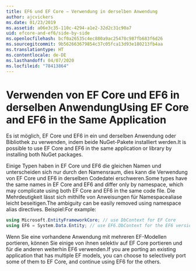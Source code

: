 ```yaml
---
title: EF6 und EF Core – Verwendung in derselben Anwendung
author: ajcvickers
ms.date: 01/23/2019
ms.assetid: a06e3c35-110c-4294-a1e2-32d2c31c90a7
uid: efcore-and-ef6/side-by-side
ms.openlocfilehash: bcf0a26535c4ec880a9ac25478c987fb683f6d26
ms.sourcegitcommit: 9b562663679854c37c05fca13d93e180213fb4aa
ms.translationtype: HT
ms.contentlocale: de-DE
ms.lasthandoff: 04/07/2020
ms.locfileid: "78413864"
---
```

# <a name="using-ef-core-and-ef6-in-the-same-application"></a><span data-ttu-id="72bd2-102">Verwenden von EF Core und EF6 in derselben Anwendung</span><span class="sxs-lookup"><span data-stu-id="72bd2-102">Using EF Core and EF6 in the Same Application</span></span>

<span data-ttu-id="72bd2-103">Es ist möglich, EF Core und EF6 in ein und derselben Anwendung oder Bibliothek zu verwenden, indem beide NuGet-Pakete installiert werden.</span><span class="sxs-lookup"><span data-stu-id="72bd2-103">It is possible to use EF Core and EF6 in the same application or library by installing both NuGet packages.</span></span>

<span data-ttu-id="72bd2-104">Einige Typen haben in EF Core und EF6 die gleichen Namen und unterscheiden sich nur durch den Namensraum, dies kann die Verwendung von EF Core und EF6 in derselben Codedatei erschweren.</span><span class="sxs-lookup"><span data-stu-id="72bd2-104">Some types have the same names in EF Core and EF6 and differ only by namespace, which may complicate using both EF Core and EF6 in the same code file.</span></span> <span data-ttu-id="72bd2-105">Die Mehrdeutigkeit lässt sich mithilfe von Anweisungen für Namespacealiase leicht beseitigen.</span><span class="sxs-lookup"><span data-stu-id="72bd2-105">The ambiguity can be easily removed using namespace alias directives.</span></span> <span data-ttu-id="72bd2-106">Beispiel:</span><span class="sxs-lookup"><span data-stu-id="72bd2-106">For example:</span></span>

``` csharp
using Microsoft.EntityFrameworkCore; // use DbContext for EF Core
using EF6 = System.Data.Entity; // use EF6.DbContext for the EF6 version
```

<span data-ttu-id="72bd2-107">Wenn Sie eine vorhandene Anwendung mit mehreren EF-Modellen portieren, können Sie einige von ihnen selektiv auf EF Core portieren und für die anderen weiterhin EF6 verwenden.</span><span class="sxs-lookup"><span data-stu-id="72bd2-107">If you are porting an existing application that has multiple EF models, you can choose to selectively port some of them to EF Core, and continue using EF6 for the others.</span></span>
